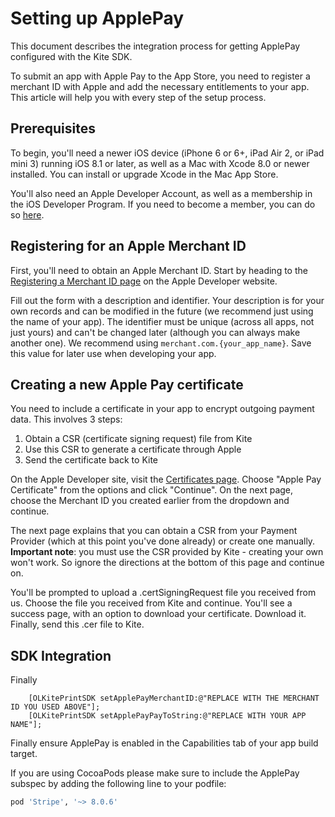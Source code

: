 Setting up ApplePay
==============

This document describes the integration process for getting ApplePay configured with the Kite SDK.

To submit an app with Apple Pay to the App Store, you need to register a merchant ID with Apple and add the necessary entitlements to your app. This article will help you with every step of the setup process.

Prerequisites
--------

To begin, you'll need a newer iOS device (iPhone 6 or 6+, iPad Air 2, or iPad mini 3) running iOS 8.1 or later, as well as a Mac with Xcode 8.0 or newer installed. You can install or upgrade Xcode in the Mac App Store.

You'll also need an Apple Developer Account, as well as a membership in the iOS Developer Program. If you need to become a member, you can do so [here](https://developer.apple.com).

Registering for an Apple Merchant ID
--------

First, you'll need to obtain an Apple Merchant ID. Start by heading to the [Registering a Merchant ID page](https://developer.apple.com/account/ios/identifier/merchant/create) on the Apple Developer website.

Fill out the form with a description and identifier. Your description is for your own records and can be modified in the future (we recommend just using the name of your app). The identifier must be unique (across all apps, not just yours) and can't be changed later (although you can always make another one). We recommend using `merchant.com.{your_app_name}`. Save this value for later use when developing your app.

Creating a new Apple Pay certificate
--------

You need to include a certificate in your app to encrypt outgoing payment data. This involves 3 steps:

1. Obtain a CSR (certificate signing request) file from Kite
2. Use this CSR to generate a certificate through Apple
3. Send the certificate back to Kite

On the Apple Developer site, visit the [Certificates page](https://developer.apple.com/account/ios/certificate/create). Choose "Apple Pay Certificate" from the options and click "Continue". On the next page, choose the Merchant ID you created earlier from the dropdown and continue.

The next page explains that you can obtain a CSR from your Payment Provider (which at this point you've done already) or create one manually. **Important note**: you must use the CSR provided by Kite - creating your own won't work. So ignore the directions at the bottom of this page and continue on.

You'll be prompted to upload a .certSigningRequest file you received from us. Choose the file you received from Kite and continue. You'll see a success page, with an option to download your certificate. Download it. Finally, send this .cer file to Kite.


SDK Integration
--------

Finally

```obj-c
    [OLKitePrintSDK setApplePayMerchantID:@"REPLACE WITH THE MERCHANT ID YOU USED ABOVE"];
    [OLKitePrintSDK setApplePayPayToString:@"REPLACE WITH YOUR APP NAME"];
```

Finally ensure ApplePay is enabled in the Capabilities tab of your app build target.

If you are using CocoaPods please make sure to include the ApplePay subspec by adding the following line to your podfile:

```ruby
pod 'Stripe', '~> 8.0.6'
```
